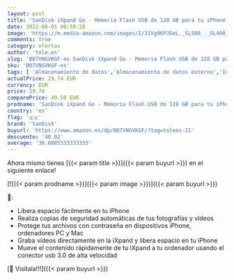 ```yaml
---
layout: post
title: 'SanDisk iXpand Go - Memoria Flash USB de 128 GB para tu iPhone y iPad  Color Negro'
date: 2022-06-01 08:59:28
image: 'https://m.media-amazon.com/images/I/31Vg96PJGeL._SL500_._SL400_.jpg'
comments: true
category: ofertas
author: 'tole.es'
slug: 'B07VNGVKGF-es SanDisk iXpand Go - Memoria Flash USB de 128 GB para tu...'
sku: 'B07VNGVKGF-es'
tags: [ 'Almacenamiento de datos','Almacenamiento de datos externo','Informática','Memorias USB','ipad','iphone','sandisk','🇪🇸', ]
actualPrice: 29.74 EUR
currency: EUR
price: 29.74
comparePrice: 49.58 EUR
prodname: 'SanDisk iXpand Go - Memoria Flash USB de 128 GB para tu iPhone y iPad  Color Negro'
country: 'es'
flag: '🇪🇸'
brand: 'SanDisk'
buyurl: 'https://www.amazon.es/dp/B07VNGVKGF/?tag=tolees-21'
descuento: '40.02'
average: '36.0885333333333'
---
```


Ahora mismo tienes [{{< param title >}}]({{< param buyurl >}}) en el siguiente enlace!

[![{{< param prodname >}}]({{< param image >}})]({{< param buyurl >}})

🔎:

- Libera espacio fácilmente en tu iPhone
- Realiza copias de seguridad automáticas de tus fotografías y vídeos
- Protege tus archivos con contraseña en dispositivos iPhone, ordenadores PC y Mac
- Graba vídeos directamente en la iXpand y libera espacio en tu iPhone
- Mueve el contenido rápidamente de tu iXpand a tu ordenador usando el conector usb 3.0 de alta velocidad

[🛒 Visítala!!!]({{< param buyurl >}})
